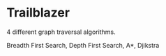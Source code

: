 # Trailblazer

4 different graph traversal algorithms. 

Breadth First Search, Depth First Search, A*, Djikstra
